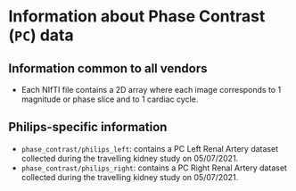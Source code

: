 # Information about Phase Contrast (`PC`) data

## Information common to all vendors
 * Each NIfTI file contains a 2D array where each image corresponds to 1 magnitude or phase slice and to 1 cardiac cycle.

## Philips-specific information
 * `phase_contrast/philips_left`: contains a PC Left Renal Artery dataset collected during the travelling kidney study on 05/07/2021.
 * `phase_contrast/philips_right`: contains a PC Right Renal Artery dataset collected during the travelling kidney study on 05/07/2021.
